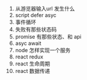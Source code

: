 1. 从游览器输入url 发生什么
2. script defer asyc
3. 事件循环
4. 失败有那些状态码
5. promise 有那些状态、和 api
6. asyc await
7. node 怎样实现一个服务
8. react redux
9. react 生命周期
10. react 数据传递
